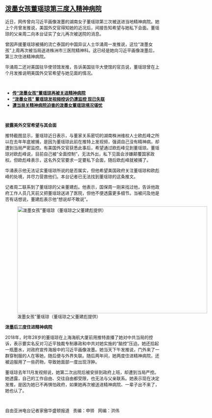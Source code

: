 <!--1612895919000-->
[泼墨女孩董瑶琼第三度入精神病院](https://www.rfa.org/mandarin/yataibaodao/renquanfazhi/hc-02092021112445.html)
------

<p></p><p>近日，网传曾向习近平画像泼墨的湖南女子董瑶琼第三次被送进当地精神病院。她上个月曾发推说，美国外交官得知她的近况后，间接告知希望与她私下会面。董瑶琼的父亲周二向本台证实了女儿再次被送院的消息。<span></span><span></span></p><p><span>曾因声援董瑶琼被捕的流亡泰国的中国异议人士华涌周一发推说，这位“泼墨女孩”上周再次被当局送进株洲市三医院精神科。这已经是她向习近平画像泼墨后，第三次住进精神病院。</span></p><p><span>华涌周二还对美国驻华使领馆发推，告诉美国驻华大使馆的官员说，董瑶琼曾在上个月发推说明美国外交官希望与她见面的情况。</span></p><p><br/></p><ul><li><a href="https://www.rfa.org/mandarin/Xinwen/wul0209e-02092021074028.html"><strong>传“泼墨女孩”董瑶琼再被关进精神病院</strong></a></li><li><strong><a href="https://www.rfa.org/mandarin/yataibaodao/renquanfazhi/cm-12012020092225.html">“泼墨女孩” 董瑶琼发视频控诉仍遭监控 现已失联</a></strong></li><li><strong><a href="https://www.rfa.org/mandarin/Xinwen/8-09192020163841.html">遭当局关精神病院迫害的泼墨女董瑶琼境况堪忧</a></strong></li></ul><p><br/></p><p><strong><span>披露美外交官希望与其会面</span></strong></p><p><span>推特截图显示，董瑶琼近日表示，与董家关系密切的湖南株洲维权人士欧彪峰之所以在去年年底被捕，是因为董瑶琼此前在推特上发视频，强调自己没有精神病，却遭到当局严密监控。有美国外交官获悉此事后，希望通过欧彪峰见到董瑶琼。董瑶琼对欧彪峰说，目前自己被“全面控制”，无法外出，私下见面会涉嫌颠覆国家政权。但欧彪峰表示，这名外交官要求一定要私下会面，随后欧彪峰就被捕了。</span></p><p><span>华涌表示他无法证实董瑶琼所说的是否属实，但他希望美国政府关注董瑶琼和欧彪峰的处境，并尽力营救他们。本台记者已无法找到董瑶琼的这条推文。</span></p><p><span>记者周二联系到了董瑶琼的父亲董建彪。他表示，国保周一刚来找过他，告诉他政府工作人员几天前又把董瑶琼送进了医院，但他不便透露更多细节。当被问及他是否有话想说，董建彪表示他“想说却不敢说”。</span></p><p><span><figure class="image-richtext image-inline captioned" style="width:620px;"><img alt="泼墨女孩”董瑶琼（董瑶琼之父董建彪提供）" height="349" src="https://www.rfa.org/mandarin/yataibaodao/renquanfazhi/hc-02092021112445.html/hc0209b.jpg/@@images/ad934b8f-9d84-4507-b9a3-babaa695469b.jpeg" title="hc0209b.jpg" width="620"/><figcaption class="image-caption">泼墨女孩”董瑶琼（董瑶琼之父董建彪提供）</figcaption><small></small></figure></span></p><p><strong><span>泼墨后三度住进精神病院</span></strong></p><p><span>2018</span><span>年，时年</span><span>28</span><span>岁的董瑶琼在上海海航大厦前用推特直播了她对中共当局的控诉，表示要实名反对习近平独裁专制暴政和中共对她实施的“脑控”压迫。她还拾起一瓶墨水，对政府宣传海报中的习近平画像泼墨。她当天下午发推说，门外来了一群穿制服的人在等她，随后便与外界失联。随后两年间，她两度住进精神病院，还被迫服用了一些药物，导致她面部一度出现浮肿。</span></p><p><span>董瑶琼去年</span><span>11</span><span>月发视频说，她第二次出院后被安排到政府上班，却遭到当局严控。她透露，自己的工作自由、交往自由都受限，也无法与父亲联系。她表示现在决定发推，是因为她已不再惧怕政府，如果她再次被送进精神病院、一辈子出不来了，她也认了。</span></p><p><br/></p><p><span>自由亚洲电台记者家傲华盛顿报道   责编：申铧   网编：洪伟</span></p>
